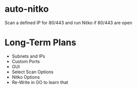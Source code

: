 # auto-nitko
Scan a defined IP for 80/443 and run Nitko if 80/443 are open

# Long-Term Plans

* Subnets and IPs
* Custom Ports
* GUI
* Select Scan Options
* Nitko Options
* Re-Write in GO to learn that